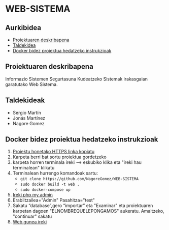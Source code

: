 # WEB-SISTEMA

## Aurkibidea
* [Proiektuaren deskribapena](#Proiektuen-deskribapena)
* [Taldekidea](#Taldekideak)
* [Docker bidez proiektua hedatzeko instrukzioak](#Docker-bidez-proiektua-hedatzeko-instrukzioak)

## Proiektuaren deskribapena
Informazio Sistemen Segurtasuna Kudeatzeko Sistemak irakasgaian garatutako Web Sistema.


## Taldekideak
* Sergio Martín
* Jonás Martínez
* Nagore Gomez

## Docker bidez proiektua hedatzeko instrukzioak
1. [Proiektu honetako HTTPS linka kopiatu](https://github.com/NagoreGomez/WEB-SISTEMA)
2. Karpeta berri bat sortu proiektua gordetzeko
3. karpeta horren terminala ireki --> eskubiko klika eta "ireki hau terminalean" klikatu
4. Terminalean hurrengo komandoak sartu:
    * `git clone https://github.com/NagoreGomez/WEB-SISTEMA`
    * `sudo docker build -t web .`
    * `sudo docker-compose up`
5. [Ireki php my admin](http://localhost:8890)
6. Erabiltzailea="Admin" Pasahitza="test"
7. Sakatu “database”,gero “importar” eta "Examinar" eta proiektuaren karpetan dagoen "ELNOMBREQUELEPONGAMOS" aukeratu. Amaitzeko, "continuar" sakatu
9. [Web gunea ireki](http://localhost:81/login.php)
